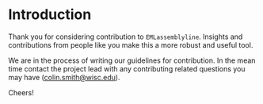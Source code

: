 # Introduction

Thank you for considering contribution to `EMLassemblyline`. Insights and contributions from people like you make this a more robust and useful tool.

We are in the process of writing our guidelines for contribution. In the mean time contact the project lead with any contributing related questions you may have (colin.smith@wisc.edu).

Cheers!
